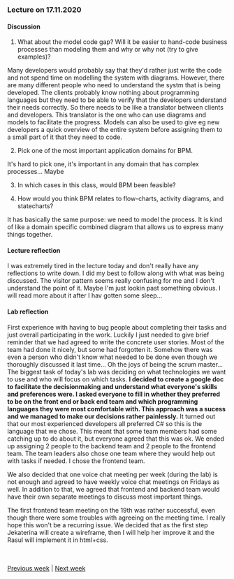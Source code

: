 ### Lecture on 17.11.2020

#### Discussion

1. What about the model code gap? Will it be easier to hand-code business processes than modeling them and why or why not (try to give examples)?

Many developers would probably say that they'd rather just write the code and not spend time on modelling the system with diagrams. However, there are many different people who need to understand the systm that is being developed. The clients probably know nothing about programming languages but they need to be able to verify that the developers understand their needs correctly. So there needs to be like a translator between clients and developers. This translator is the one who can use diagrams and models to facilitate the progress. Models can also be used to give eg new developers a quick overview of the entire system before assigning them to a small part of it that they need to code.

2. Pick one of the most important application domains for BPM.

It's hard to pick one, it's important in any domain that has complex processes... Maybe

3. In which cases in this class, would BPM been feasible?

4. How would you think BPM relates to flow-charts, activity diagrams, and statecharts?

It has basically the same purpose: we need to model the process. It is kind of like a domain specific combined diagram that allows us to express many things together.

#### Lecture reflection

I was extremely tired in the lecture today and don't really have any reflections to write down. I did my best to follow along with what was being discussed. The visitor pattern seems really confusing for me and I don't understand the point of it. Maybe I'm just lookin past something obvious. I will read more about it after I hav gotten some sleep...

#### Lab reflection

First experience with having to bug people about completing their tasks and just overall participating in the work. Luckily I just needed to give brief reminder that we had agreed to write the concrete user stories. Most of the team had done it nicely, but some had forgotten it. Somehow there was even a person who didn't know what needed to be done even though we thoroughly discussed it last time... Oh the joys of being the scrum master...
The biggest task of today's lab was deciding on what technologies we want to use and who will focus on which tasks. **I decided to create a google doc to facilitate the decisionmaking and understand what everyone's skills and preferences were. I asked everyone to fill in whether they preferred to be on the front end or back end team and which programming languages they were most comfortable with. This approach was a sucess and we managed to make our decisions rather painlessly.** 
It turned out that our most experienced developers all preferred C# so this is the language that we chose. This meant that some team members had some catching up to do about it, but everyone agreed that this was ok. We ended up assigning 2 people to the backend team and 2 people to the frontend team. The team leaders also chose one team where they would help out with tasks if needed. I chose the frontend team.

We also decided that one voice chat meeting per week (during the lab) is not enough and agreed to have weekly voice chat meetings on Fridays as well. In addition to that, we agreed that frontend and backend team would have their own separate meetings to discuss most important things. 

The first frontend team meeting on the 19th was rather successful, even though there were some troubles with agreeing on the meeting time. I really hope this won't be a recurring issue. We decided that as the first step Jekaterina will create a wireframe, then I will help her improve it and the Rasul will implement it in html+css.

<br><br>
[Previous week](/Ida_Maria_Orula/week_10.md) | [Next week](/Ida_Maria_Orula/week_12.md)
